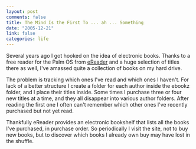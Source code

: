 ```yaml
--- 
layout: post
comments: false
title: The Mind Is the First To ... ah ... Something
date: "2005-12-21"
link: false
categories: life
---
```

Several years ago I got hooked on the idea of electronic books. Thanks to a free reader for the Palm OS from <a href="http://ereader.com/" title="eReader.com">eReader</a> and a huge selection of titles there as well, I've amassed quite a collection of books on my hard drive.

The problem is tracking which ones I've read and which ones I haven't. For lack of a better structure I create a folder for each author inside the ebookz folder, and I place their titles inside. Some times I purchase three or four new titles at a time, and they all disappear into various author folders. After reading the first one I often can't remember which other ones I've recently purchased but not yet read.

Thankfully eReader provides an electronic bookshelf that lists all the books I've purchased, in purchase order. So periodically I visit the site, not to buy new books, but to discover which books I already own buy may have lost in the shuffle.
